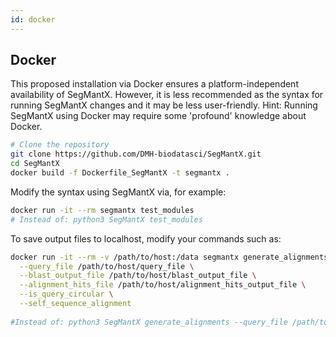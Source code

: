 ```yaml
---
id: docker
---
```


## Docker

This proposed installation via Docker ensures a platform-independent availability of SegMantX.
However, it is less recommended as the syntax for running SegMantX changes and it may be less user-friendly. 
Hint: Running SegMantX using Docker may require some 'profound' knowledge about Docker.

```bash
# Clone the repository
git clone https://github.com/DMH-biodatasci/SegMantX.git
cd SegMantX
docker build -f Dockerfile_SegMantX -t segmantx .
```

Modify the syntax using SegMantX via, for example:
```bash
docker run -it --rm segmantx test_modules
# Instead of: python3 SegMantX test_modules
```

To save output files to localhost, modify your commands such as:
```bash
docker run -it --rm -v /path/to/host:/data segmantx generate_alignments \
  --query_file /path/to/host/query_file \
  --blast_output_file /path/to/host/blast_output_file \
  --alignment_hits_file /path/to/host/alignment_hits_output_file \
  --is_query_circular \
  --self_sequence_alignment
  
#Instead of: python3 SegMantX generate_alignments --query_file /path/to/host/query_file --blast_output_file /path/to/host/blast_output_file --alignment_hits_file /path/to/host/alignment_hits_output_file --is_query_circular --self_sequence_alignment
```

